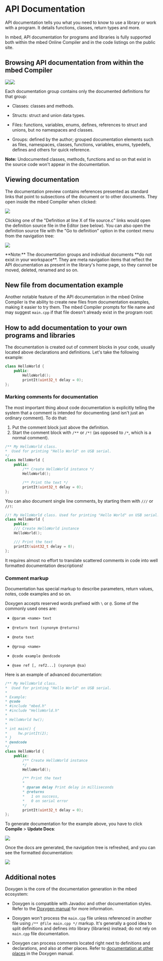 # API Documentation

API documentation tells you what you need to know to use a library or work with a program. It details functions, classes, return types and more.

In mbed, API documentation for programs and libraries is fully supported both within the mbed Online Compiler and in the code listings on the public site. 

## Browsing API documentation from within the mbed Compiler

<span class="images">![](images/docs_in_library_1.png)![](images/docs_in_library_2.png)</span>

Each documentation group contains only the documented definitions for that group:

* Classes: classes and methods.

* Structs: struct and union data types.

* Files: functions, variables, enums, defines, references to struct and unions, but no namespaces and classes.

* Groups: defined by the author; grouped documentation elements such as files, namespaces, classes, functions, variables, enums, typedefs, defines and others for quick reference.

<span class="notes">**Note:** Undocumented classes, methods, functions and so on that exist in the source code won't appear in the documentation.</span>

## Viewing documentation

The documentation preview contains references presented as standard links that point to subsections of the document or to other documents. They open inside the mbed Compiler when clicked:

<span class="images">![](images/docs_preview1.png)</span>

Clicking one of the "Definition at line X of file source.c" links would open the definition source file in the Editor (see below). You can also open the definition source file with the "Go to definition" option in the context menu from the navigation tree:

<span class="images">![](images/docs_preview2.png)</span>

<span class="notes">
**Note:** The documentation groups and individual documents **do not exist in your workspace**. They are meta navigation items that reflect the API documentation as present in the library's home page, so they cannot be moved, deleted, renamed and so on.
</span>

## New file from documentation example

Another notable feature of the API documentation in the mbed Online Compiler is the ability to create new files from documentation examples, making it easier to try them. The mbed Compiler prompts for file name and may suggest ``main.cpp`` if that file doesn't already exist in the program root:

## How to add documentation to your own programs and libraries

The documentation is created out of comment blocks in your code, usually located above declarations and definitions. Let's take the following example:

```c++
class HelloWorld {
	public:
		HelloWorld();
		printIt(uint32_t delay = 0);
};
```

### Marking comments for documentation

The most important thing about code documentation is explicitly telling the system that a comment is intended for documenting (and isn't just an ordinary comment). To do that:

1. Put the comment block just above the definition.
1. Start the comment block with ``/**`` or ``/*!`` (as opposed to ``/*``, which is a normal comment).


```c++
/** My HelloWorld class.
*  Used for printing "Hello World" on USB serial.
*/
class HelloWorld {
	public:
		/** Create HelloWorld instance */
		HelloWorld();

		/** Print the text */
		printIt(uint32_t delay = 0);
};
```

You can also document single line comments, by starting them with ``///`` or ``//!``:

```c++
//! My HelloWorld class. Used for printing "Hello World" on USB serial.
class HelloWorld {
	public:
	/// Create HelloWorld instance
	HelloWorld();

	/// Print the text
	printIt(uint32_t delay = 0);
};
```

It requires almost no effort to translate scattered comments in code into well formatted documentation descriptions!

### Comment markup

Documentation has special markup to describe parameters, return values, notes, code examples and so on.

Doxygen accepts reserved words prefixed with ``\`` or ``@``. Some of the commonly used ones are:

* `@param <name> text`

* `@return text (synonym @returns)`

* `@note text`

* `@group <name>`

* `@code example @endcode`

* `@see ref [, ref2...] (synonym @sa)`

Here is an example of advanced documentation:

```c++
/** My HelloWorld class.
*  Used for printing "Hello World" on USB serial.
*
* Example:
* @code
* #include "mbed.h"
* #include "HelloWorld.h"
*
* HelloWorld hw();
* 
* int main() {
*     hw.printIt(2);
* }
* @endcode
*/
class HelloWorld {
	public:
		/** Create HelloWorld instance
		*/
		HelloWorld();

		/** Print the text
		*
		* @param delay Print delay in milliseconds
		* @returns
		*   1 on success,
		*   0 on serial error
		*/
		printIt(uint32_t delay = 0);
};
```

To generate documentation for the example above, you have to click **Compile** > **Update Docs**:

<span class="images">![](images/docs_update.png)</span>

Once the docs are generated, the navigation tree is refreshed, and you can see the formatted documentation:

<span class="images">![](images/docs_example.png)</span>

## Additional notes

Doxygen is the core of the documentation generation in the mbed ecosystem:

* Doxygen is compatible with Javadoc and other documentation styles. Refer to the [Doxygen manual](http://www.stack.nl/~dimitri/doxygen/manual.html) for more information.

* Doxygen won't process the ``main.cpp`` file unless referenced in another file using ```/** @file main.cpp */``` markup. It's generally a good idea to split definitions and defines into library (libraries) instead; do not rely on ``main.cpp`` file documentation.

* Doxygen can process comments located right next to definitions and declarations, and also at other places. Refer to [documentation at other places](http://www.stack.nl/~dimitri/doxygen/docblocks.html#structuralcommands) in the Doxygen manual.
